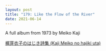 ```yaml
---
layout: post  
title: "179: Like the Flow of the River"  
date: 2021-06-14  
---
```


A full album from 1973 by Meiko Kaji

[梶芽衣子のはじき詩集 (Kaji Meiko no hajiki uta)](https://youtu.be/QZQf5igzwEE)

